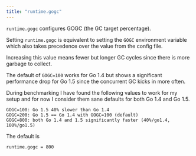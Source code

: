 ```yaml
---
title: "runtime.gogc"
---
```


`runtime.gogc` configures GOGC (the GC target percentage).

Setting `runtime.gogc` is equivalent to setting the `GOGC`
environment variable which also takes precedence over
the value from the config file.

Increasing this value means fewer but longer GC cycles
since there is more garbage to collect.

The default of `GOGC=100` works for Go 1.4 but shows
a significant performance drop for Go 1.5 since the
concurrent GC kicks in more often.

During benchmarking I have found the following values
to work for my setup and for now I consider them sane
defaults for both Go 1.4 and Go 1.5.

	GOGC=100: Go 1.5 40% slower than Go 1.4
	GOGC=200: Go 1.5 == Go 1.4 with GOGC=100 (default)
	GOGC=800: both Go 1.4 and 1.5 significantly faster (40%/go1.4, 100%/go1.5)

The default is

	runtime.gogc = 800
